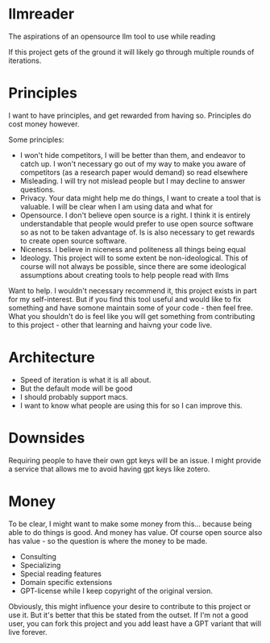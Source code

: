 # llmreader
The aspirations of an opensource llm tool to use while reading

If this project gets of the ground it will likely go through multiple rounds of iterations.

# Principles
I want to have principles, and get rewarded from having so. Principles do cost money however. 

Some principles:

* I won't hide competitors, I will be better than them, and endeavor to catch up. I won't necessary go out of my way to make you aware of competitors (as a research paper would demand) so read elsewhere
* Misleading. I will try not mislead people but I may decline to answer questions.
* Privacy. Your data might help me do things, I want to create a tool that is valuable. I will be clear when I am using data and what for
* Opensource. I don't believe open source is a right. I think it is entirely understandable that people would prefer to use open source software so as not to be taken advantage of. Is is also necessary to get rewards to create open source software.
* Niceness. I believe in niceness and politeness all things being equal
* Ideology. This project will to some extent be non-ideological. This of course will not always be possible, since there are some ideological assumptions about creating tools to help people read with llms

Want to help. I wouldn't necessary recommend it, this project exists in part for my self-interest. But if you find this tool useful and would like to fix something and have somone maintain some of your code - then feel free.
What you shouldn't do is feel like you will get something from contributing to this project - other that learning and haivng your code live.

# Architecture

* Speed of iteration is what it is all about.
* But the default mode will be good
* I should probably support macs.
* I want to know what people are using this for so I can improve this.

# Downsides
Requiring people to have their own gpt keys will be an issue. I might provide a service that allows me to avoid having gpt keys like zotero.

# Money
To be clear, I might want to make some money from this... because being able to do things is good. And money has value.
Of course open source also has value - so the question is where the money to be made.

* Consulting
* Specializing
* Special reading features
* Domain specific extensions
* GPT-license while I keep copyright of the original version.

Obviously, this might influence your desire to contribute to this project or use it. But it's better that this be stated from the outset. 
If I'm not a good user, you can fork this project and you add least have a GPT variant that will live forever.
